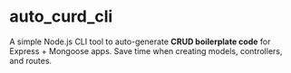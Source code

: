 # auto_curd_cli
A simple Node.js CLI tool to auto-generate **CRUD boilerplate code** for Express + Mongoose apps. Save time when creating models, controllers, and routes.
